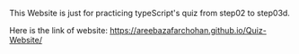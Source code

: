 This Website is just for practicing typeScript's quiz from step02 to step03d.

Here is the link of website: [https://areebazafarchohan.github.io/Quiz-Website/
](https://areebazafarchohan.github.io/Quiz-Website-Step02ToStep03d)
